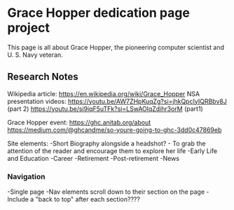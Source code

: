 # Grace Hopper dedication page project
This page is all about Grace Hopper, the pioneering computer scientist and U.
S. Navy veteran.

## Research Notes
Wikipedia article: https://en.wikipedia.org/wiki/Grace_Hopper
NSA presentation videos:
 https://youtu.be/AW7ZHpKuqZg?si=jhkQpcIyIQRBbv8J  (part 2)
 https://youtu.be/si9iqF5uTFk?si=LSwAOlqZdihr3orM  (part1)

Grace Hopper event: https://ghc.anitab.org/about
https://medium.com/@ghcandme/so-youre-going-to-ghc-3dd0c47869eb

 Site elements:
 -Short Biography alongside a headshot?
        - To grab the attention of the reader and encourage them to explore her life
-Early Life and Education
-Career
-Retirement
-Post-retirement
-News

### Navigation
-Single page
-Nav elements scroll down to their section on the page
-Include a "back to top" after each section????

